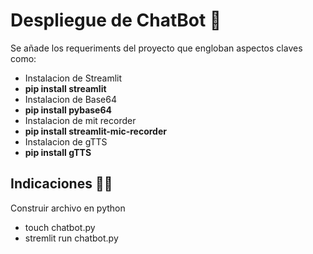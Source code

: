 # **Despliegue de ChatBot 🤖**

Se añade los requeriments del proyecto que engloban aspectos claves como:
* Instalacion de Streamlit
* **pip install streamlit**
* Instalacion de Base64
* **pip install pybase64**
* Instalacion de mit recorder
* **pip install streamlit-mic-recorder**
* Instalacion de gTTS
* **pip install gTTS**

## **Indicaciones ☝🏼**
Construir archivo en python
* touch chatbot.py
* stremlit run chatbot.py

